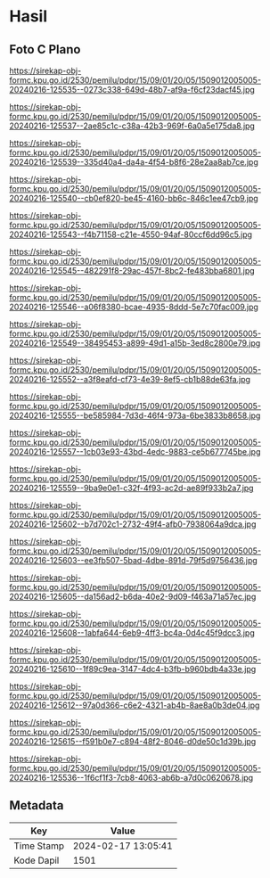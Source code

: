 # Hasil

## Foto C Plano

https://sirekap-obj-formc.kpu.go.id/2530/pemilu/pdpr/15/09/01/20/05/1509012005005-20240216-125535--0273c338-649d-48b7-af9a-f6cf23dacf45.jpg

https://sirekap-obj-formc.kpu.go.id/2530/pemilu/pdpr/15/09/01/20/05/1509012005005-20240216-125537--2ae85c1c-c38a-42b3-969f-6a0a5e175da8.jpg

https://sirekap-obj-formc.kpu.go.id/2530/pemilu/pdpr/15/09/01/20/05/1509012005005-20240216-125539--335d40a4-da4a-4f54-b8f6-28e2aa8ab7ce.jpg

https://sirekap-obj-formc.kpu.go.id/2530/pemilu/pdpr/15/09/01/20/05/1509012005005-20240216-125540--cb0ef820-be45-4160-bb6c-846c1ee47cb9.jpg

https://sirekap-obj-formc.kpu.go.id/2530/pemilu/pdpr/15/09/01/20/05/1509012005005-20240216-125543--f4b71158-c21e-4550-94af-80ccf6dd96c5.jpg

https://sirekap-obj-formc.kpu.go.id/2530/pemilu/pdpr/15/09/01/20/05/1509012005005-20240216-125545--482291f8-29ac-457f-8bc2-fe483bba6801.jpg

https://sirekap-obj-formc.kpu.go.id/2530/pemilu/pdpr/15/09/01/20/05/1509012005005-20240216-125546--a06f8380-bcae-4935-8ddd-5e7c70fac009.jpg

https://sirekap-obj-formc.kpu.go.id/2530/pemilu/pdpr/15/09/01/20/05/1509012005005-20240216-125549--38495453-a899-49d1-a15b-3ed8c2800e79.jpg

https://sirekap-obj-formc.kpu.go.id/2530/pemilu/pdpr/15/09/01/20/05/1509012005005-20240216-125552--a3f8eafd-cf73-4e39-8ef5-cb1b88de63fa.jpg

https://sirekap-obj-formc.kpu.go.id/2530/pemilu/pdpr/15/09/01/20/05/1509012005005-20240216-125555--be585984-7d3d-46f4-973a-6be3833b8658.jpg

https://sirekap-obj-formc.kpu.go.id/2530/pemilu/pdpr/15/09/01/20/05/1509012005005-20240216-125557--1cb03e93-43bd-4edc-9883-ce5b677745be.jpg

https://sirekap-obj-formc.kpu.go.id/2530/pemilu/pdpr/15/09/01/20/05/1509012005005-20240216-125559--9ba9e0e1-c32f-4f93-ac2d-ae89f933b2a7.jpg

https://sirekap-obj-formc.kpu.go.id/2530/pemilu/pdpr/15/09/01/20/05/1509012005005-20240216-125602--b7d702c1-2732-49f4-afb0-7938064a9dca.jpg

https://sirekap-obj-formc.kpu.go.id/2530/pemilu/pdpr/15/09/01/20/05/1509012005005-20240216-125603--ee3fb507-5bad-4dbe-891d-79f5d9756436.jpg

https://sirekap-obj-formc.kpu.go.id/2530/pemilu/pdpr/15/09/01/20/05/1509012005005-20240216-125605--da156ad2-b6da-40e2-9d09-f463a71a57ec.jpg

https://sirekap-obj-formc.kpu.go.id/2530/pemilu/pdpr/15/09/01/20/05/1509012005005-20240216-125608--1abfa644-6eb9-4ff3-bc4a-0d4c45f9dcc3.jpg

https://sirekap-obj-formc.kpu.go.id/2530/pemilu/pdpr/15/09/01/20/05/1509012005005-20240216-125610--1f89c9ea-3147-4dc4-b3fb-b960bdb4a33e.jpg

https://sirekap-obj-formc.kpu.go.id/2530/pemilu/pdpr/15/09/01/20/05/1509012005005-20240216-125612--97a0d366-c6e2-4321-ab4b-8ae8a0b3de04.jpg

https://sirekap-obj-formc.kpu.go.id/2530/pemilu/pdpr/15/09/01/20/05/1509012005005-20240216-125615--f591b0e7-c894-48f2-8046-d0de50c1d39b.jpg

https://sirekap-obj-formc.kpu.go.id/2530/pemilu/pdpr/15/09/01/20/05/1509012005005-20240216-125536--1f6cf1f3-7cb8-4063-ab6b-a7d0c0620678.jpg


## Metadata

| Key        | Value               |
| ---------- | ------------------- |
| Time Stamp | 2024-02-17 13:05:41 |
| Kode Dapil | 1501                |



